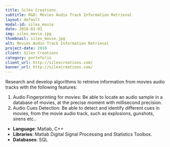 ```yaml
---
title: Silex Creations.
subtitle: R&D: Movies Audio Track Information Retrieval
layout: default
modal-id: silex_movie
date: 2010-01-01
img: silex_movie.jpg
thumbnail: silex_movie.jpg
alt: Movies Audio Track Information Retrieval
project-date: 2010
client: Silex Creations
category: portefolio
client_url: http://silexcreations.com/
banner_url: http://silexcreations.com/
---
```


Research and develop algorithms to retreive information from movies audio tracks with the following features:

1. Audio Fingerprinting for movies: Be able to locate an audio sample in a database of movies, at the precise moment with millisecond precision.
2. Audio Cues Detection: Be able to detect and identify different cues in movies, from the movie audio track, such as explosions, gunshots, sirens etc..

- **Language**: Matlab, C++
- **Libraries**: Matlab Digital Signal Processing and Statistics Toolbox.
- **Databases**:  SQL